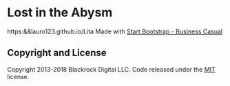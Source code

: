 # Lost in the Abysm 
https:&&lauro123.github.io/Lita
Made with [Start Bootstrap - Business Casual](https://startbootstrap.com/template-overviews/business-casual/)

## Copyright and License

Copyright 2013-2018 Blackrock Digital LLC. Code released under the [MIT](https://github.com/BlackrockDigital/startbootstrap-business-casual/blob/gh-pages/LICENSE) license.
